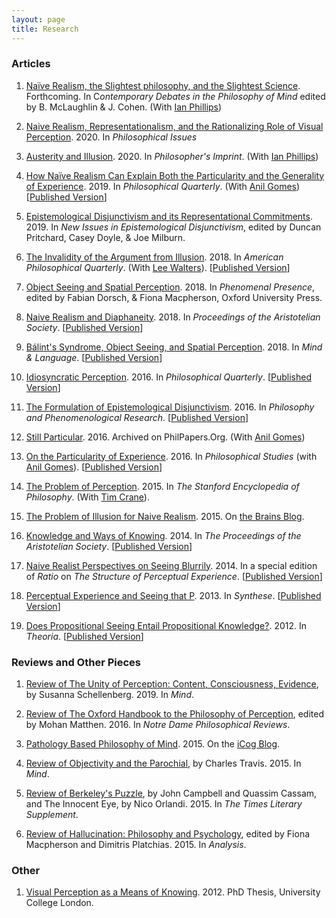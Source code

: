 ```yaml
---
layout: page
title: Research
---
```


### Articles

1. [Naïve Realism, the Slightest philosophy, and the Slightest Science](https://www.ianbphillips.com/uploads/2/2/9/4/22946642/naive_realism_the_slightest_philosophy_and_the_slighest_science_--_french_and_phillips_--_final_draft_feb_21.pdf). Forthcoming. In C*ontemporary Debates in the Philosophy of Mind* edited by B. McLaughlin & J. Cohen. (With [Ian Phillips](https://www.ianbphillips.com/))

1. [Naive Realism, Representationalism, and the Rationalizing Role of Visual Perception](https://onlinelibrary.wiley.com/doi/epdf/10.1111/phis.12174). 2020. In *Philosophical Issues*

1. [Austerity and Illusion](https://quod.lib.umich.edu/cgi/p/pod/dod-idx/austerity-and-illusion.pdf?c=phimp;idno=3521354.0020.015;format=pdf). 2020. In *Philosopher's Imprint*. (With [Ian Phillips](https://www.ianbphillips.com/))

1. [How Naïve Realism Can Explain Both the Particularity and the Generality of Experience](https://philpapers.org/go.pl?id=FREHNR&u=https%3A%2F%2Fphilpapers.org%2Farchive%2FFREHNR.pdf). 2019. In *Philosophical Quarterly*. (With [Anil Gomes](http://www.anilgomes.com/)) [[Published Version](https://academic.oup.com/pq/article-abstract/69/274/41/5129193?redirectedFrom=fulltext)]

1. [Epistemological Disjunctivism and its Representational Commitments](https://philpapers.org/go.pl?id=FREEDA-2&u=https%3A%2F%2Fphilpapers.org%2Farchive%2FFREEDA-2.pdf). 2019. In *New Issues in Epistemological Disjunctivism*, edited by Duncan Pritchard, Casey Doyle, & Joe Milburn.

1. [The Invalidity of the Argument from Illusion](https://www.dropbox.com/s/lbtkg2pyrzf7sb5/French%2C%20C%20%26%20Walters%2C%20L%20-%20FINAL%20-%20The%20Invalidity%20of%20the%20Argument%20from%20Illusion.pdf?dl=0). 2018. In *American Philosophical Quarterly*. (With [Lee Walters](http://www.leewaltersphilosophy.co.uk/)). [[Published Version](https://apq.press.uillinois.edu/55/4/french.html)]

1. [Object Seeing and Spatial Perception](https://www.dropbox.com/s/zg5ln2jilklgjt3/French%2C%20C%20-%20PROOFS%20-%20Object%20Seeing%20and%20Spatial%20Perception.pdf?dl=0). 2018. In *Phenomenal Presence*, edited by Fabian Dorsch, & Fiona Macpherson, Oxford University Press.

1. [Naive Realism and Diaphaneity](https://philpapers.org/go.pl?id=FREVRA&u=https%3A%2F%2Fphilpapers.org%2Farchive%2FFREVRA.pdf). 2018. In *Proceedings of the Aristotelian Society*. [[Published Version](https://academic.oup.com/aristotelian/advance-article/doi/10.1093/arisoc/aoy006/5035216)]

1. [Bálint's Syndrome, Object Seeing, and Spatial Perception](https://philpapers.org/go.pl?id=FREBSO&u=https%3A%2F%2Fphilpapers.org%2Farchive%2FFREBSO.pdf). 2018. In *Mind & Language*. [[Published Version](https://onlinelibrary.wiley.com/doi/abs/10.1111/mila.12187)]

1. [Idiosyncratic Perception](https://www.dropbox.com/s/g442niz1fsvy1vp/French%2C%20C%20-%202016%20-%20Idiosyncratic%20Perception.pdf?dl=0). 2016. In *Philosophical Quarterly*. [[Published Version](https://academic.oup.com/pq/article-abstract/66/263/391/2460914?redirectedFrom=fulltext)]

1. [The Formulation of Epistemological Disjunctivism](https://www.dropbox.com/s/bpuc3fbeydlyo7t/French%2C%20C%20-%202016%20-%20The%20Formulation%20of%20Epistemological%20Disjunctivism.pdf?dl=0). 2016. In *Philosophy and Phenomenological Research*. [[Published Version](https://onlinelibrary.wiley.com/doi/abs/10.1111/phpr.12105)]

5. [Still Particular](http://philpapers.org/go.pl?id=GOMSPA&u=http%3A%2F%2Fphilpapers.org%2Farchive%2FGOMSPA.pdf). 2016. Archived on PhilPapers.Org. (With [Anil Gomes](http://www.anilgomes.com/))

6. [On the Particularity of Experience](https://www.dropbox.com/s/o4aiajo3i1ib7np/French%2C%20C%20and%20Gomes%2C%20A%20-%202016%20-%20On%20the%20Particularity%20of%20Experience.pdf?dl=0). 2016. In *Philosophical Studies* (with [Anil Gomes](http://www.anilgomes.com/)). [[Published Version](https://link.springer.com/article/10.1007/s11098-015-0501-6)]

7. [The Problem of Perception](http://plato.stanford.edu/entries/perception-problem/). 2015. In *The Stanford Encyclopedia of Philosophy*. (With [Tim Crane](http://www.timcrane.com/)).

7. [The Problem of Illusion for Naive Realism](https://www.dropbox.com/s/x383ueo23lprzna/French%2C%20C%20-%202015%20-%20The%20Problem%20of%20Illusion%20for%20Naive%20Realism.pdf?dl=0). 2015. On [the Brains Blog](http://philosophyofbrains.com/2016/01/11/symposium-on-boyd-millars-naive-realism-and-illusion.aspx).

8. [Knowledge and Ways of Knowing](https://www.dropbox.com/s/vvld2ytgwkokuxa/French%2C%20C%20-%202014%20-%20Knowledge%20and%20Ways%20of%20Knowing.pdf?dl=0). 2014. In *The Proceedings of the Aristotelian Society*. [[Published Version](https://onlinelibrary.wiley.com/doi/abs/10.1111/j.1467-9264.2014.00377.x)]

9. [Naive Realist Perspectives on Seeing Blurrily](https://www.dropbox.com/s/h1ttyvweqm12hb1/French%2C%20C%20-%202014%20-%20Naive%20Realist%20Perspectives%20on%20Seeing%20Blurrily.pdf?dl=0). 2014. In a special edition of *Ratio* on *The Structure of Perceptual Experience*. [[Published Version](https://onlinelibrary.wiley.com/doi/abs/10.1111/rati.12079)]

10. [Perceptual Experience and Seeing that P](https://www.dropbox.com/s/z0q5s5td3ihsa8a/French%2C%20C%20-%202013%20-%20Perceptual%20Experience%20and%20Seeing%20that%20P.pdf?dl=0). 2013. In *Synthese*. [[Published Version](https://link.springer.com/article/10.1007/s11229-013-0259-3)]

11. [Does Propositional Seeing Entail Propositional Knowledge?](https://www.dropbox.com/s/h5ljduzr6t6taax/French%2C%20C%20-%202012%20-%20Does%20Propositional%20Seeing%20Entail%20Propositional%20Knowledge.pdf?dl=0). 2012. In *Theoria*. [[Published Version](https://onlinelibrary.wiley.com/doi/abs/10.1111/j.1755-2567.2012.01130.x)]

### Reviews and Other Pieces

1. [Review of The Unity of Perception: Content, Consciousness, Evidence](https://academic.oup.com/mind/advance-article-abstract/doi/10.1093/mind/fzz026/5488153), by Susanna Schellenberg. 2019. In *Mind*.

1. [Review of The Oxford Handbook to the Philosophy of Perception](http://ndpr.nd.edu/news/64969-the-oxford-handbook-of-philosophy-of-perception/), edited by Mohan Matthen. 2016. In *Notre Dame Philosophical Reviews*.

1. [Pathology Based Philosophy of Mind](http://icog.group.shef.ac.uk/pathology-based-philosophy-of-mind/). 2015. On the [iCog Blog](http://icog.group.shef.ac.uk/blog/).

1. [Review of Objectivity and the Parochial](https://www.dropbox.com/s/gng7ol7xnthqktz/French%2C%20C%20-%202015%20-%20Review%20of%20Objectivity%20and%20the%20Parochial.pdf?dl=0), by Charles Travis. 2015. In *Mind*.

1. [Review of Berkeley's Puzzle](https://www.dropbox.com/s/frtkb158j9xq94q/French%2C%20C%20-%202015%20-%20Review%20of%20Berkeley%27s%20Puzzle.pdf?dl=0), by John Campbell and Quassim Cassam, and The Innocent Eye, by Nico Orlandi. 2015. In *The Times Literary Supplement*. 

1. [Review of Hallucination: Philosophy and Psychology](https://www.dropbox.com/s/fy2we0mwec52x62/French%2C%20C%20-%202015%20-%20Review%20of%20Hallucination.pdf?dl=0), edited by Fiona Macpherson and Dimitris Platchias. 2015. In *Analysis*.

### Other

1. [Visual Perception as a Means of Knowing](https://www.dropbox.com/s/ccxtbeaizwtollv/French%2C%20C%20-%202012%20-%20Visual%20Perception%20as%20a%20Means%20of%20Knowing%20%28PhD%29.pdf?dl=0). 2012. PhD Thesis, University College London.